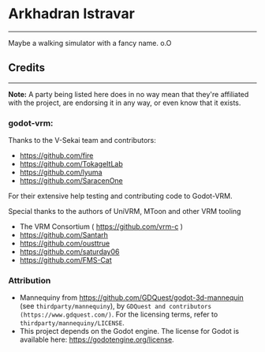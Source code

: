# Arkhadran Istravar

----

Maybe a walking simulator with a fancy name. o.O

## Credits

----
**Note:** A party being listed here does in no way mean that they're affiliated with the project, are endorsing it in any way, or even know that it exists.
### godot-vrm:

Thanks to the V-Sekai team and contributors:

- https://github.com/fire
- https://github.com/TokageItLab
- https://github.com/lyuma
- https://github.com/SaracenOne

For their extensive help testing and contributing code to Godot-VRM.

Special thanks to the authors of UniVRM, MToon and other VRM tooling

- The VRM Consortium ( https://github.com/vrm-c )
- https://github.com/Santarh
- https://github.com/ousttrue
- https://github.com/saturday06
- https://github.com/FMS-Cat

### Attribution
 - Mannequiny from https://github.com/GDQuest/godot-3d-mannequin
   (see `thirdparty/mannequiny`), by `GDQuest and contributors (https://www.gdquest.com/)`. For the licensing terms, refer to `thirdparty/mannequiny/LICENSE`.
 - This project depends on the Godot engine. The license for Godot is available here: https://godotengine.org/license.
